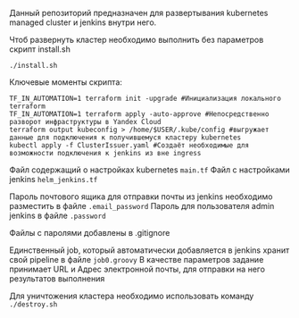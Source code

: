 Данный репозиторий предназначен для развертывания kubernetes managed cluster и jenkins внутри него.

Чтоб развернуть кластер необходимо выполнить без параметров скрипт install.sh
```shell
./install.sh
```
Ключевые моменты скрипта:
```shell
TF_IN_AUTOMATION=1 terraform init -upgrade #Инициализация локального terraform
TF_IN_AUTOMATION=1 terraform apply -auto-approve #Непосредственно разворот инфраструктуры в Yandex Cloud
terraform output kubeconfig > /home/$USER/.kube/config #выгружает данные для подключения к получившемуся кластеру kubernetes
kubectl apply -f ClusterIssuer.yaml #Создаёт необходимые для возможности подключения к jenkins из вне ingress

```
Файл содержащий о настройках kubernetes
`main.tf`
Файл с настройками jenkins
`helm_jenkins.tf`

Пароль почтового ящика для отправки почты из jenkins необходимо разместить в файле
`.email_password`
Пароль для пользователя admin jenkins в файле
`.password`

Файлы с паролями добавлены в .gitignore

Единственный job, который автоматически добавляется в jenkins хранит свой pipeline в файле
`job0.groovy`
В качестве параметров задание принимает URL и Адрес электронной почты, для отправки на него результатов выполнения

Для уничтожения кластера необходимо использовать команду
`./destroy.sh`
